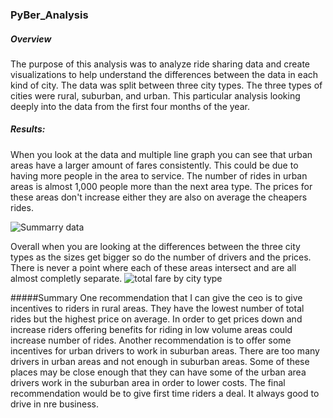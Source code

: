 ### PyBer_Analysis
##### Overview
The purpose of this analysis was to analyze ride sharing data and create visualizations to help understand the differences between the data in each kind of city.
The data was split between three city types. The three types of cities were rural, suburban, and urban. This particular analysis looking deeply into the data from the first four months of the year.
##### Results:
When you look at the data and multiple line graph you can see that urban areas have a larger amount of fares consistently. This could be due to having more people in the area to service. The number of rides in urban areas is almost 1,000 people more than the next area type. The prices for these areas don't increase either they are also on average the cheapers rides. 

![Summarry data](https://user-images.githubusercontent.com/105613428/178347971-9b622577-7815-4652-81d7-41d98270b767.PNG)


Overall when you are looking at the differences between the three city types as the sizes get bigger so do the number of drivers and the prices. There is never a point where each of these areas intersect and are all almost completly separate. 
![total fare by city type](https://user-images.githubusercontent.com/105613428/178350710-dbf1dc5d-badf-4229-9901-2a002af7407c.PNG)

#####Summary
One recommendation that I can give the ceo is to give incentives to riders in rural areas. They have the lowest number of total rides but the highest price on average. In order to get prices down and increase riders offering benefits for riding in low volume areas could increase number of rides. Another recommendation is to offer some incentives for urban drivers to work in suburban areas. There are too many drivers in urban areas and not enough in suburban areas. Some of these places may be close enough that they can have some of the urban area drivers work in the suburban area in order to lower costs. The final recommendation would be to give first time riders a deal. It always good to drive in nre business.
